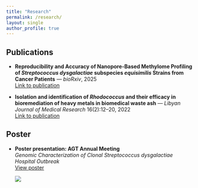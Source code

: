 ```yaml
---
title: "Research"
permalink: /research/
layout: single
author_profile: true
---
```


## Publications

- **Reproducibility and Accuracy of Nanopore-Based Methylome Profiling of *Streptococcus dysgalactiae* subspecies *equisimilis* Strains from Cancer Patients** — *bioRxiv*, 2025  
  [Link to publication](https://scholar.google.com/citations?view_op=view_citation&hl=en&user=v22PEuAAAAAJ&citation_for_view=v22PEuAAAAAJ:u-x6o8ySG0sC)

- **Isolation and identification of *Rhodococcus* and their efficacy in bioremediation of heavy metals in biomedical waste ash** — *Libyan Journal of Medical Research* 16(2):12–20, 2022  
  [Link to publication](https://scholar.google.com/citations?view_op=view_citation&hl=en&user=v22PEuAAAAAJ&citation_for_view=v22PEuAAAAAJ:u5HHmVD_uO8C)

## Poster

- **Poster presentation: AGT Annual Meeting**  
  *Genomic Characterization of Clonal Streptococcus dysgalactiae Hospital Outbreak*  
  [View poster](https://figshare.com/articles/poster/Genomic_Characterization_of_Clonal_Streptococcus_dysgalactiae_Hospital_Outbreak/29829263)

  ![](/assets/images/posters/AGT.jpg)
